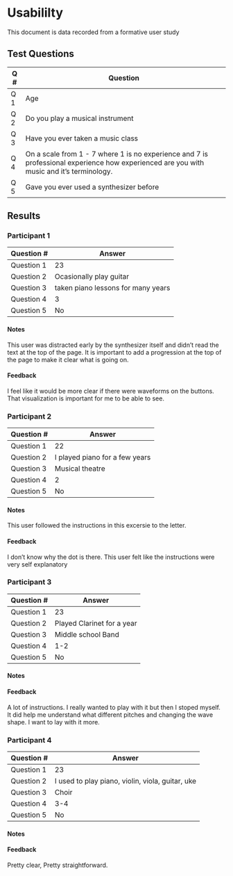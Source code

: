 # Usabililty

This document is data recorded from a formative user study

## Test Questions

| Q #  | Question       | 
| ----------- | ------------ |
| Q 1  | Age           |
| Q 2  | Do you play a musical instrument|
| Q 3  | Have you ever taken a music class|
| Q 4  | On a scale from 1 - 7 where 1 is no experience and 7 is professional experience how experienced are you with music and it’s terminology.|
| Q 5  | Gave you ever used a synthesizer before|

## Results

### Participant 1

| Question #  | Answer       | 
| ----------- | ------------ |
| Question 1  | 23           |
| Question 2  | Ocasionally play guitar|
| Question 3  | taken piano lessons for many years |
| Question 4  | 3            |
| Question 5  | No           |

#### Notes
This user was distracted early by the synthesizer itself and didn’t read the text at the top of the page. It is important to add a progression at the top of the page to make it clear what is going on.

#### Feedback
I feel like it would be more clear if there were waveforms on the buttons. That visualization is important for me to be able to see. 

### Participant 2

| Question #  | Answer       | 
| ----------- | ------------ |
| Question 1  | 22           |
| Question 2  | I played piano for a few years|
| Question 3  | Musical theatre |
| Question 4  | 2            |
| Question 5  | No           |

#### Notes
This user followed the instructions in this excersie to the letter.

#### Feedback
I don’t know why the dot is there. This user felt like the instructions were very self explanatory 

### Participant 3

| Question #  | Answer       | 
| ----------- | ------------ |
| Question 1  | 23           |
| Question 2  | Played Clarinet for a year|
| Question 3  | Middle school Band |
| Question 4  | 1-2            |
| Question 5  | No           |

#### Notes

#### Feedback
A lot of instructions. I really wanted to play with it but then I stoped myself. It did help me understand what different pitches and changing the wave shape. I want to lay with it more. 

### Participant 4

| Question #  | Answer       | 
| ----------- | ------------ |
| Question 1  | 23           |
| Question 2  | I used to play piano, violin, viola, guitar, uke|
| Question 3  | Choir |
| Question 4  | 3-4            |
| Question 5  | No           |

#### Notes

#### Feedback

Pretty clear, Pretty straightforward.

